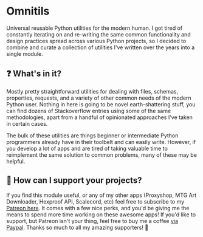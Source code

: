 # Omnitils
Universal reusable Python utilities for the modern human. I got tired of constantly iterating on and re-writing the same common functionality
and design practices spread across various Python projects, so I decided to combine and curate a collection of utilities I've written
over the years into a single module.

## ❓ What's in it?
Mostly pretty straightforward utilities for dealing with files, schemas, properties, requests, and a variety of other common 
needs of the modern Python user. Nothing in here is going to be novel earth-shattering stuff, you can find dozens of Stackoverflow
entries using some of the same methodologies, apart from a handful of opinionated approaches I've taken in certain cases.

The bulk of these utilities are things beginner or intermediate Python programmers already have in their toolbelt and can easily write.
However, if you develop a lot of apps and are tired of taking valuable time to reimplement the same solution to common problems, many of
these may be helpful.

## 💌 How can I support your projects?
If you find this module useful, or any of my other apps (Proxyshop, MTG Art Downloader, Hexproof API, Scalecord, etc) feel free to subscribe 
to my [Patreon here](https://patreon.com/mpcfill). It comes with a few nice perks, and you'd be giving me the means to spend more time working on these
awesome apps! If you'd like to support, but Patreon isn't your thing, feel free to buy me a coffee [via Paypal](https://www.paypal.com/donate/?hosted_button_id=D96NBC6ZAJ8H6). 
Thanks so much to all my amazing supporters! 🚀

